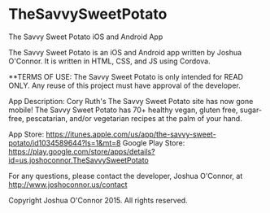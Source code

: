 # TheSavvySweetPotato
The Savvy Sweet Potato iOS and Android App

The Savvy Sweet Potato is an iOS and Android app written by Joshua O'Connor. It is written in HTML, CSS, and JS using Cordova. 

**TERMS OF USE: The Savvy Sweet Potato is only intended for READ ONLY. Any reuse of this project must have approval of the developer.

App Description: Cory Ruth's The Savvy Sweet Potato site has now gone mobile! The Savvy Sweet Potato has 70+ healthy vegan, gluten free, sugar-free, pescatarian, and/or vegetarian recipes at the palm of your hand.

App Store: https://itunes.apple.com/us/app/the-savvy-sweet-potato/id1034589644?ls=1&mt=8
Google Play Store:  https://play.google.com/store/apps/details?id=us.joshoconnor.TheSavvySweetPotato

For any questions, please contact the developer, Joshua O'Connor, at http://www.joshoconnor.us/contact

Copyright Joshua O'Connor 2015. All rights reserved.
